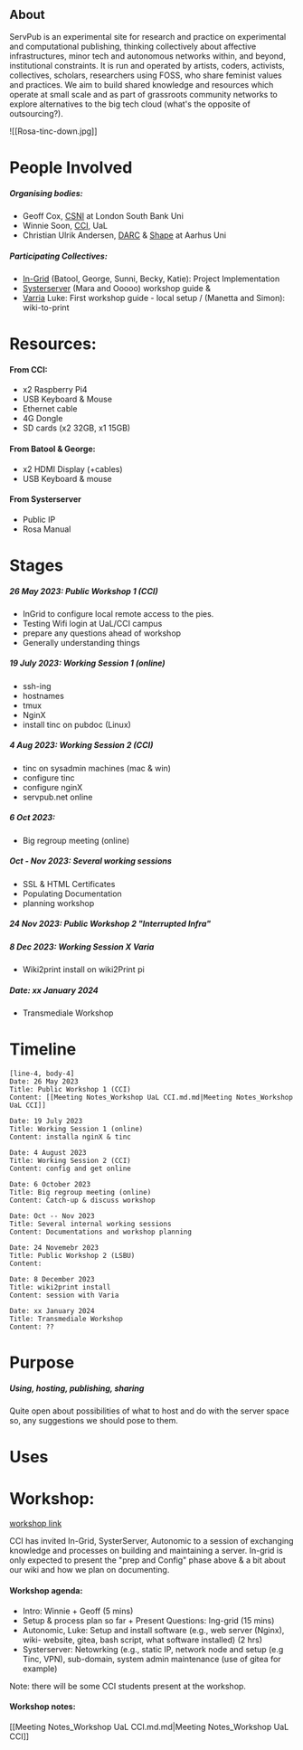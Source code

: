 
## About
ServPub is an experimental site for research and practice on experimental and computational publishing, thinking collectively about affective infrastructures, minor tech and autonomous networks within, and beyond, institutional constraints. It is run and operated by artists, coders, activists, collectives, scholars, researchers using FOSS, who share feminist values and practices. We aim to build shared knowledge and resources which operate at small scale and as part of grassroots community networks to explore alternatives to the big tech cloud (what's the opposite of outsourcing?).


![[Rosa-tinc-down.jpg]]

# People Involved
##### Organising bodies: 
- Geoff Cox, [CSNI](https://www.centreforthestudyof.net/?page_id=756) at London South Bank Uni
- Winnie Soon, [CCI](https://www.arts.ac.uk/creative-computing-institute), UaL
- Christian Ulrik Andersen, [DARC](https://darc.au.dk) & [Shape](https://shape.au.dk) at Aarhus Uni
##### Participating Collectives: 
- [In-Grid](https://www.in-grid.io/) (Batool, George, Sunni, Becky, Katie): Project Implementation
- [Systerserver](https://systerserver.net) (Mara and Ooooo) workshop guide & 
- [Varria](https://cc.vvvvvvaria.org) Luke: First workshop guide - local setup / (Manetta and Simon): wiki-to-print 
# Resources:
#### From CCI:
- x2 Raspberry Pi4
- USB Keyboard & Mouse
- Ethernet cable
- 4G Dongle
- SD cards (x2 32GB, x1 15GB)
#### From Batool & George:
- x2 HDMI Display (+cables)
- USB Keyboard & mouse
#### From Systerserver
- Public IP
- Rosa Manual 

# Stages

##### 26 May 2023: Public Workshop 1 (CCI)
- InGrid to configure local remote access to the pies.
- Testing Wifi login at UaL/CCI campus
- prepare any questions ahead of workshop
- Generally understanding things
##### 19 July 2023: Working Session 1 (online)
- ssh-ing
- hostnames
- tmux
- NginX 
- install tinc on pubdoc (Linux)
##### 4 Aug 2023: Working Session 2 (CCI)
- tinc on sysadmin machines (mac & win)
- configure tinc
- configure nginX
- servpub.net online
##### 6 Oct 2023:
- Big regroup meeting (online)
##### Oct - Nov 2023: Several working sessions
- SSL & HTML Certificates
- Populating Documentation 
- planning workshop
##### 24 Nov 2023: Public Workshop 2 "Interrupted Infra"

##### 8 Dec 2023: Working Session X Varia
- Wiki2print install on wiki2Print pi
##### Date: xx January 2024
- Transmediale Workshop
# Timeline
```timeline-labeled
[line-4, body-4]
Date: 26 May 2023
Title: Public Workshop 1 (CCI)
Content: [[Meeting Notes_Workshop UaL CCI.md.md|Meeting Notes_Workshop UaL CCI]]

Date: 19 July 2023
Title: Working Session 1 (online)
Content: installa nginX & tinc

Date: 4 August 2023
Title: Working Session 2 (CCI)
Content: config and get online

Date: 6 October 2023
Title: Big regroup meeting (online)
Content: Catch-up & discuss workshop

Date: Oct -- Nov 2023
Title: Several internal working sessions
Content: Documentations and workshop planning

Date: 24 Novemebr 2023
Title: Public Workshop 2 (LSBU)
Content:

Date: 8 December 2023
Title: wiki2print install
Content: session with Varia 

Date: xx January 2024
Title: Transmediale Workshop
Content: ??
```

# Purpose
##### Using, hosting, publishing, sharing
Quite open about possibilities of what to host and do with the server space so, any suggestions we should pose to them.

# Uses


# Workshop:
[workshop link](https://www.centreforthestudyof.net/?p=7032)

CCI has invited In-Grid, SysterServer, Autonomic to a session of exchanging knowledge and processes on building and maintaining a server. In-grid is only expected to present the "prep and Config" phase above & a bit about our wiki and how we plan on documenting.

#### Workshop agenda:
- Intro: Winnie + Geoff (5 mins)
- Setup & process plan so far + Present Questions: Ing-grid (15 mins)
- Autonomic, Luke: Setup and install software (e.g., web server (Nginx), wiki- website, gitea, bash script, what software installed) (2 hrs)
- Systerserver: Netowrking (e.g., static IP, network node and setup (e.g Tinc, VPN), sub-domain, system admin maintenance (use of gitea for example)

Note: there will be some CCI students present at the workshop.

#### Workshop notes:
[[Meeting Notes_Workshop UaL CCI.md.md|Meeting Notes_Workshop UaL CCI]]